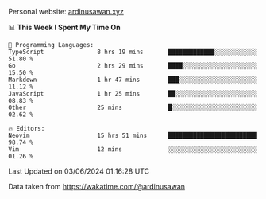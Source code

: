 Personal website: [ardinusawan.xyz](https://ardinusawan.xyz)

<!--START_SECTION:waka-->
📊 **This Week I Spent My Time On** 

```text
💬 Programming Languages: 
TypeScript               8 hrs 19 mins       █████████████░░░░░░░░░░░░   51.80 % 
Go                       2 hrs 29 mins       ████░░░░░░░░░░░░░░░░░░░░░   15.50 % 
Markdown                 1 hr 47 mins        ███░░░░░░░░░░░░░░░░░░░░░░   11.12 % 
JavaScript               1 hr 25 mins        ██░░░░░░░░░░░░░░░░░░░░░░░   08.83 % 
Other                    25 mins             █░░░░░░░░░░░░░░░░░░░░░░░░   02.62 % 

🔥 Editors: 
Neovim                   15 hrs 51 mins      █████████████████████████   98.74 % 
Vim                      12 mins             ░░░░░░░░░░░░░░░░░░░░░░░░░   01.26 % 
```


 Last Updated on 03/06/2024 01:16:28 UTC
<!--END_SECTION:waka-->
Data taken from https://wakatime.com/@ardinusawan
